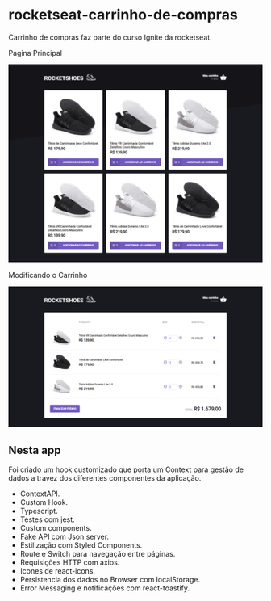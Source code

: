 # rocketseat-carrinho-de-compras
Carrinho de compras faz parte do curso Ignite da rocketseat.

Pagina Principal

![Página principal](/public/screencapture-localhost-3000-2021-06-30-15_05_54.png?raw=true)

Modificando o Carrinho

![Modificando o carrinho](/public/screencapture-localhost-3000-cart-2021-06-30-15_06_36.png?raw=true)
## Nesta app

Foi criado um hook customizado que porta um Context para gestão de dados a travez dos diferentes componentes da aplicação.

- ContextAPI.
- Custom Hook.
- Typescript.
- Testes com jest.
- Custom components.
- Fake API com Json server.
- Estilização com Styled Components.
- Route e Switch para navegação entre páginas.
- Requisições HTTP com axios.
- Icones de react-icons.
- Persistencia dos dados no Browser com localStorage.
- Error Messaging e notificações com react-toastify.
